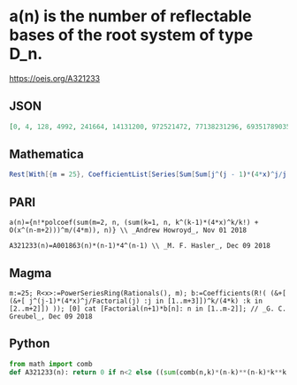 # a\(n\) is the number of reflectable bases of the root system of type D\_n\.
https://oeis.org/A321233
## JSON
```JSON
[0, 4, 128, 4992, 241664, 14131200, 972521472, 77138231296, 6935178903552, 697359579217920, 77576992194560000, 9461629052252061696, 1255632936007234486272, 180144800985155488448512, 27786422394606966747955200, 4585649599904345055716966400, 806288164205933489807717040128]
```
## Mathematica
```Mathematica
Rest[With[{m = 25}, CoefficientList[Series[Sum[Sum[j^(j - 1)*(4*x)^j/j!, {j, 1, m + 1}]^k/(4*k), {k, 2, m}], {x, 0, m}], x]*Range[0, m]!]] (* _G. C. Greubel_, Dec 09 2018 *)
```
## PARI
```PARI
a(n)={n!*polcoef(sum(m=2, n, (sum(k=1, n, k^(k-1)*(4*x)^k/k!) + O(x^(n-m+2)))^m/(4*m)), n)} \\ _Andrew Howroyd_, Nov 01 2018
```
```PARI
A321233(n)=A001863(n)*(n-1)*4^(n-1) \\ _M. F. Hasler_, Dec 09 2018
```
## Magma
```Magma
m:=25; R<x>:=PowerSeriesRing(Rationals(), m); b:=Coefficients(R!( (&+[ (&+[ j^(j-1)*(4*x)^j/Factorial(j) :j in [1..m+3]])^k/(4*k) :k in [2..m+2]]) )); [0] cat [Factorial(n+1)*b[n]: n in [1..m-2]]; // _G. C. Greubel_, Dec 09 2018
```
## Python
```Python
from math import comb
def A321233(n): return 0 if n<2 else ((sum(comb(n,k)*(n-k)**(n-k)*k**k for k in range(1,(n+1>>1)))<<1) + (0 if n&1 else comb(n,m:=n>>1)*m**n))//n<<(n-1<<1) # _Chai Wah Wu_, Apr 26 2023
```
